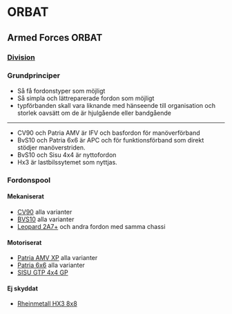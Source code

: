 # ORBAT

## Armed Forces ORBAT

### [Division](/Divisioner/Pansardivision.md)


### Grundprinciper

* Så få fordonstyper som möjligt
* Så simpla och lättreparerade fordon som möjligt
* typförbanden skall vara liknande med hänseende till organisation och storlek oavsätt om de är hjulgående eller bandgående
---
* CV90 och Patria AMV är IFV och basfordon för manöverförband
* BvS10 och Patria 6x6 är APC och för funktionsförband som direkt stödjer manöverstriden.
* BvS10 och Sisu 4x4 är nyttofordon
* Hx3 är lastbilssytemet som nyttjas.

### Fordonspool

#### Mekaniserat

* [CV90](https://www.baesystems.com/en/product/cv90) alla varianter
* [BVS10](https://www.baesystems.com/en-us/product/bvs10) alla varianter
* [Leopard 2A7+](https://www.knds.de/en/systems-products/tracked-vehicles/main-battle-tank/leopard-2-a7/) och andra fordon med samma chassi

#### Motoriserat

* [Patria AMV XP](https://www.patriagroup.com/products-and-services/protected-mobility-and-defence-systems/vehicles/patria-amv-xp-number-1-in-the-battlefield) alla varianter
* [Patria 6x6](https://www.patriagroup.com/products-and-services/protected-mobility-and-defence-systems/vehicles/patria-6x6) alla varianter
* [SISU GTP 4x4 GP](https://sisuauto.com/en/gtp-4x4/)

#### Ej skyddat

* [Rheinmetall HX3 8x8](https://www.rheinmetall.com/en/products/logistic-vehicles/military-trucks/hx3-generation)
